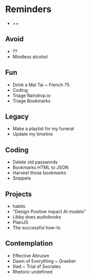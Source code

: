 # Reminders

* ++

## Avoid

* ??
* Mindless alcohol

## Fun

* Drink a Mai Tai ~ French 75
* Coding
* Triage Raindrop.io
* Triage Bookmarks

## Legacy

* Make a playlist for my funeral
* Update my timeline

## Coding

* Delete old passwords
* Bookmarks HTML to JSON
* Harvest those bookmarks
* Snippets

## Projects

* habits
* "Design Positive impact AI models"
* Libby does audiobooks
* PlainJS
* The successful how-to

## Contemplation

* Effective Altruism
* Dawn of Everything ~ Graeber
* Iliad ~ Trial of Socrates
* Rhetoric undefined